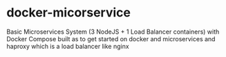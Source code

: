 # docker-micorservice
Basic Microservices System (3 NodeJS + 1 Load Balancer containers) with Docker Compose built as to get started on docker and microservices and haproxy which is a load balancer like nginx
